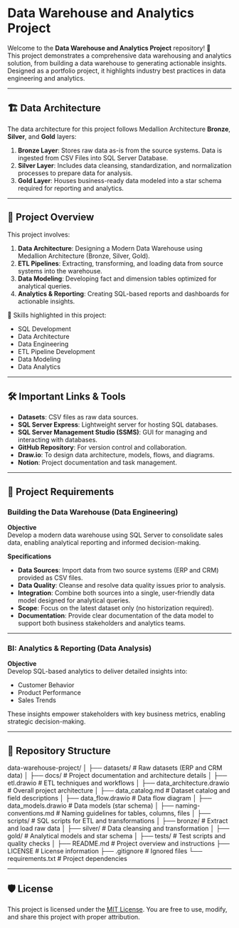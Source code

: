 # Data Warehouse and Analytics Project

Welcome to the **Data Warehouse and Analytics Project** repository! 🚀  
This project demonstrates a comprehensive data warehousing and analytics solution, from building a data warehouse to generating actionable insights. Designed as a portfolio project, it highlights industry best practices in data engineering and analytics.

---

## 🏗️ Data Architecture

The data architecture for this project follows Medallion Architecture **Bronze**, **Silver**, and **Gold** layers:  


1. **Bronze Layer**: Stores raw data as-is from the source systems. Data is ingested from CSV Files into SQL Server Database.  
2. **Silver Layer**: Includes data cleansing, standardization, and normalization processes to prepare data for analysis.  
3. **Gold Layer**: Houses business-ready data modeled into a star schema required for reporting and analytics.  

---

## 📖 Project Overview

This project involves:

1. **Data Architecture**: Designing a Modern Data Warehouse using Medallion Architecture (Bronze, Silver, Gold).  
2. **ETL Pipelines**: Extracting, transforming, and loading data from source systems into the warehouse.  
3. **Data Modeling**: Developing fact and dimension tables optimized for analytical queries.  
4. **Analytics & Reporting**: Creating SQL-based reports and dashboards for actionable insights.  

🎯 Skills highlighted in this project:
- SQL Development  
- Data Architecture  
- Data Engineering  
- ETL Pipeline Development  
- Data Modeling  
- Data Analytics  

---

## 🛠️ Important Links & Tools

- **Datasets**: CSV files as raw data sources.  
- **SQL Server Express**: Lightweight server for hosting SQL databases.  
- **SQL Server Management Studio (SSMS)**: GUI for managing and interacting with databases.  
- **GitHub Repository**: For version control and collaboration.  
- **Draw.io**: To design data architecture, models, flows, and diagrams.  
- **Notion**: Project documentation and task management.  

---

## 🚀 Project Requirements

### Building the Data Warehouse (Data Engineering)

**Objective**  
Develop a modern data warehouse using SQL Server to consolidate sales data, enabling analytical reporting and informed decision-making.  

**Specifications**  
- **Data Sources**: Import data from two source systems (ERP and CRM) provided as CSV files.  
- **Data Quality**: Cleanse and resolve data quality issues prior to analysis.  
- **Integration**: Combine both sources into a single, user-friendly data model designed for analytical queries.  
- **Scope**: Focus on the latest dataset only (no historization required).  
- **Documentation**: Provide clear documentation of the data model to support both business stakeholders and analytics teams.  

---

### BI: Analytics & Reporting (Data Analysis)

**Objective**  
Develop SQL-based analytics to deliver detailed insights into:  
- Customer Behavior  
- Product Performance  
- Sales Trends  

These insights empower stakeholders with key business metrics, enabling strategic decision-making.  

---

## 📂 Repository Structure

data-warehouse-project/
│
├── datasets/ # Raw datasets (ERP and CRM data)
│
├── docs/ # Project documentation and architecture details
│ ├── etl.drawio # ETL techniques and workflows
│ ├── data_architecture.drawio # Overall project architecture
│ ├── data_catalog.md # Dataset catalog and field descriptions
│ ├── data_flow.drawio # Data flow diagram
│ ├── data_models.drawio # Data models (star schema)
│ ├── naming-conventions.md # Naming guidelines for tables, columns, files
│
├── scripts/ # SQL scripts for ETL and transformations
│ ├── bronze/ # Extract and load raw data
│ ├── silver/ # Data cleansing and transformation
│ ├── gold/ # Analytical models and star schema
│
├── tests/ # Test scripts and quality checks
│
├── README.md # Project overview and instructions
├── LICENSE # License information
├── .gitignore # Ignored files
└── requirements.txt # Project dependencies


---

## 🛡️ License

This project is licensed under the [MIT License](LICENSE). You are free to use, modify, and share this project with proper attribution.

